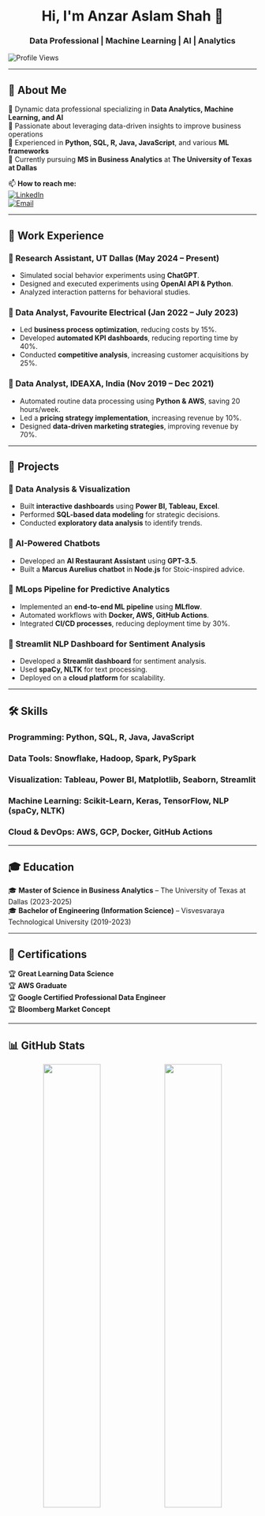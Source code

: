 <h1 align="center">Hi, I'm Anzar Aslam Shah 👋</h1>
<h3 align="center">Data Professional | Machine Learning | AI | Analytics</h3>

![Profile Views](https://komarev.com/ghpvc/?username=anzarshah&label=Profile%20Views&color=0e75b6&style=flat)

---

## 🚀 About Me
🔹 Dynamic data professional specializing in **Data Analytics, Machine Learning, and AI**  
🔹 Passionate about leveraging data-driven insights to improve business operations  
🔹 Experienced in **Python, SQL, R, Java, JavaScript**, and various **ML frameworks**  
🔹 Currently pursuing **MS in Business Analytics** at **The University of Texas at Dallas**  

📫 **How to reach me:**  
[![LinkedIn](https://img.shields.io/badge/-LinkedIn-blue?style=flat&logo=Linkedin&logoColor=white)](https://www.linkedin.com/in/anzarshah/)  
[![Email](https://img.shields.io/badge/-Email-red?style=flat&logo=Gmail&logoColor=white)](mailto:anzarshahzair@gmail.com)  

---

## 💼 Work Experience

### 🔹 Research Assistant, **UT Dallas (May 2024 – Present)**
- Simulated social behavior experiments using **ChatGPT**.
- Designed and executed experiments using **OpenAI API & Python**.
- Analyzed interaction patterns for behavioral studies.

### 🔹 Data Analyst, **Favourite Electrical (Jan 2022 – July 2023)**
- Led **business process optimization**, reducing costs by 15%.
- Developed **automated KPI dashboards**, reducing reporting time by 40%.
- Conducted **competitive analysis**, increasing customer acquisitions by 25%.

### 🔹 Data Analyst, **IDEAXA, India (Nov 2019 – Dec 2021)**
- Automated routine data processing using **Python & AWS**, saving 20 hours/week.
- Led a **pricing strategy implementation**, increasing revenue by 10%.
- Designed **data-driven marketing strategies**, improving revenue by 70%.

---

## 🔬 Projects

### 🔹 **Data Analysis & Visualization**
- Built **interactive dashboards** using **Power BI, Tableau, Excel**.
- Performed **SQL-based data modeling** for strategic decisions.
- Conducted **exploratory data analysis** to identify trends.

### 🔹 **AI-Powered Chatbots**
- Developed an **AI Restaurant Assistant** using **GPT-3.5**.
- Built a **Marcus Aurelius chatbot** in **Node.js** for Stoic-inspired advice.

### 🔹 **MLops Pipeline for Predictive Analytics**
- Implemented an **end-to-end ML pipeline** using **MLflow**.
- Automated workflows with **Docker, AWS, GitHub Actions**.
- Integrated **CI/CD processes**, reducing deployment time by 30%.

### 🔹 **Streamlit NLP Dashboard for Sentiment Analysis**
- Developed a **Streamlit dashboard** for sentiment analysis.
- Used **spaCy, NLTK** for text processing.
- Deployed on a **cloud platform** for scalability.

---

## 🛠️ Skills

### **Programming:** Python, SQL, R, Java, JavaScript  
### **Data Tools:** Snowflake, Hadoop, Spark, PySpark  
### **Visualization:** Tableau, Power BI, Matplotlib, Seaborn, Streamlit  
### **Machine Learning:** Scikit-Learn, Keras, TensorFlow, NLP (spaCy, NLTK)  
### **Cloud & DevOps:** AWS, GCP, Docker, GitHub Actions  

---

## 🎓 Education

🎓 **Master of Science in Business Analytics** – The University of Texas at Dallas (2023-2025)  
🎓 **Bachelor of Engineering (Information Science)** – Visvesvaraya Technological University (2019-2023)  

---

## 📜 Certifications

🏆 **Great Learning Data Science**  
🏆 **AWS Graduate**  
🏆 **Google Certified Professional Data Engineer**  
🏆 **Bloomberg Market Concept**  

---

## 📊 GitHub Stats

<p align="center">
  <img width="48%" src="https://github-readme-stats.vercel.app/api?username=anzarshah&show_icons=true&theme=radical" />
  <img width="48%" src="https://github-readme-streak-stats.herokuapp.com/?user=anzarshah&theme=radical" />
</p>

---

## 📈 Visitor Counter
![Visitor Count](https://komarev.com/ghpvc/?username=anzarshah&color=blue)

---

✨ **Connect with me on LinkedIn!** [anzarshah](https://www.linkedin.com/in/anzarshah/) ✨

